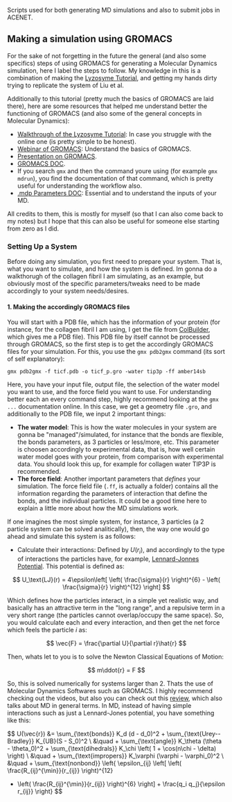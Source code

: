 Scripts used for both generating MD simulations and also to submit jobs in ACENET. 

## Making a simulation using GROMACS
For the sake of not forgetting in the future the general (and also some specifics) steps of using GROMACS for generating a Molecular Dynamics simulation, here I label the steps to follow. My knowledge in this is a combination of making the [Lyzosyme Tutorial](http://www.mdtutorials.com/gmx/lysozyme/index.html), and getting my hands dirty trying to replicate the system of Liu et al.

Additionally to this tutorial (pretty much the basics of GROMACS are laid there), here are some resources that helped me understand better the functioning of GROMACS (and also some of the general concepts in Molecular Dynamics):
 - [Walkthrough of the Lyzosyme Tutorial](https://www.youtube.com/watch?v=rYZ1p5lXNyc&pp=ygUHZ3JvbWFjcw%3D%3D): In case you struggle with the online one (is pretty simple to be honest).
 - [Webinar of GROMACS](https://www.youtube.com/watch?v=MWafKFVgFTU&t=2073s&pp=ygUHZ3JvbWFjcw%3D%3D): Understand the basics of GROMACS.
 - [Presentation on GROMACS](https://www.youtube.com/watch?v=KEfMuHMTBQU&t=1617s&pp=ygUHZ3JvbWFjcw%3D%3D).
 - [GROMACS DOC](https://manual.gromacs.org/current/user-guide/getting-started.html).
 - If you search `gmx` and then the command youre using (for example `gmx mdrun`), you find the documentation of that command, which is pretty useful for understanding the workflow also.
 - [.mdp Parameters DOC](https://manual.gromacs.org/current/user-guide/mdp-options.html): Essential and to understand the inputs of your MD.

All credits to them, this is mostly for myself (so that I can also come back to my notes) but I hope that this can also be useful for someone else starting from zero as I did.

### Setting Up a System

Before doing any simulation, you first need to prepare your system. That is, what you want to simulate, and how the system is defined. Im gonna do a walkthorugh of the collagen fibril I am simulating, as an example, but obviously most of the specific parameters/tweaks need to be made accordingly to your system needs/desires.

#### 1. Making the accordingly GROMACS files

You will start with a PDB file, which has the information of your protein (for instance, for the collagen fibril I am using, I get the file from [ColBuilder](https://colbuilder.h-its.org/), which gives me a PDB file). This PDB file by itself cannot be processed through GROMACS, so the first step is to get the accordingly GROMACS files for your simulation. For this, you use the `gmx pdb2gmx` command (its sort of self explanatory):

```
gmx pdb2gmx -f ticf.pdb -o ticf_p.gro -water tip3p -ff amber14sb
```

Here, you have your input file, output file, the selection of the water model you want to use, and the force field you want to use. For understanding better each an every command step, highly recommend looking at the `gmx ...` documentation online. In this case, we get a geometry file `.gro`, and additionally to the PDB file, we input 2 important things:
 - **The water model**: This is how the water molecules in your system are gonna be "managed"/simulated, for instance that the bonds are flexible, the bonds parameters, as 3 particles or less/more, etc. This parameter is choosen accordingly to experimental data, that is, how well certain water model goes with your protein, from comparison with experimental data. You should look this up, for example for collagen water TIP3P is recommended.
 - **The force field**: Another important parameters that *defines* your simulation. The force field file (`.ff`, is actually a folder) contains all the information regarding the parameters of interaction that define the bonds, and the individual particles. It could be a good time here to explain a little more about how the MD simulations work.

If one imagines the most simple system, for instance, 3 particles (a 2 particle system can be solved analitically), then, the way one would go ahead and simulate this system is as follows:
 - Calculate their interactions: Defined by $U(r_i)$, and accordingly to the type of interactions the particles have, for example, [Lennard-Jonnes Potential](https://en.wikipedia.org/wiki/Lennard-Jones_potential). This potential is defined as:

 $$
 U_\text{LJ}(r) = 4\epsilon\left[ \left( \frac{\sigma}{r} \right)^{6} - \left( \frac{\sigma}{r} \right)^{12} \right]
 $$

 Which defines how the particles interact, in a simple yet realistic way, and basically has an attractive term in the "long range", and a repulsive term in a very short range (the particles cannot overlap/occupy the same space). So, you would calculate each and every interaction, and then get the net force which feels the particle $i$ as:

 $$
 \vec{F} = \frac{\partial U}{\partial r}\hat{r}
 $$

 Then, whats let to you is to solve the Newton Classical Equations of Motion:

 $$
 m\ddot{r} = F
 $$

 So, this is solved numerically for systems larger than 2. Thats the use of Molecular Dynamics Softwares such as GROMACS. I highly recommend checking out the videos, but also you can check out this [review](https://pubs.acs.org/doi/10.1021/cr040426m), which also talks about MD in general terms. In MD, instead of having simple interactions such as just a Lennard-Jones potential, you have something like this:

 $$
 U(\vec{r}) &= \sum_{\text{bonds}} K_d (d - d_0)^2 + \sum_{\text{Urey--Bradley}} K_{UB}(S - S_0)^2 \\
&\quad + \sum_{\text{angle}} K_\theta (\theta - \theta_0)^2 + \sum_{\text{dihedrals}} K_\chi \left( 1 + \cos(n\chi - \delta) \right) \\
&\quad + \sum_{\text{impropers}} K_\varphi (\varphi - \varphi_0)^2 \\
&\quad + \sum_{\text{nonbond}} \left\{ \epsilon_{ij} \left[ \left( \frac{R_{ij}^{\min}}{r_{ij}} \right)^{12} 
- \left( \frac{R_{ij}^{\min}}{r_{ij}} \right)^{6} \right] + \frac{q_i q_j}{\epsilon r_{ij}} \right\}
 $$
 

